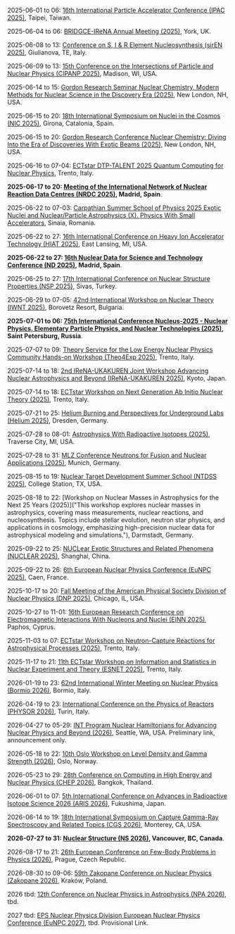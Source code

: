 2025-06-01 to 06: [16th International Particle Accelerator Conference (IPAC 2025)](https://ipac25.org "IPAC 2025 focuses on particle accelerators, covering beam dynamics, synchrotron radiation, and accelerator technologies. Topics include linear colliders, free-electron lasers, and applications in nuclear physics and medical therapy, emphasizing advancements in accelerator design and performance."), Taipei, Taiwan.

2025-06-04 to 06: [BRIDGCE-IReNA Annual Meeting (2025)](https://sites.google.com/york.ac.uk/bridgce-york-2025/ "This meeting focuses on nuclear physics, covering nuclear reactions, structure, and astrophysics. Topics include neutron-rich nuclei, nucleosynthesis, and computational nuclear models, with applications in stellar evolution, emphasizing collaborative experimental and theoretical research."), York, UK.

2025-06-08 to 13: [Conference on S, I & R Element Nucleosynthesis (sirEN 2025)](https://indico.ict.inaf.it/event/2876/ "sirEN 2025 focuses on nucleosynthesis of sulfur, iron, and r-process elements, covering nuclear reactions and stellar evolution. Topics include neutron capture, supernova models, and computational astrophysics, emphasizing nuclear processes in cosmic element formation."), Giulianova, TE, Italy.

2025-06-09 to 13: [15th Conference on the Intersections of Particle and Nuclear Physics (CIPANP 2025)](https://agenda.hep.wisc.edu/event/2257/ "Examines intersections of particle and nuclear physics. Topics include quark-gluon interactions, nuclear structure, and computational methods bridging particle physics and nuclear phenomena."), Madison, WI, USA.

2025-06-14 to 15: [Gordon Research Seminar Nuclear Chemistry, Modern Methods for Nuclear Science in the Discovery Era (2025)](https://www.grc.org/nuclear-chemistry-grs-conference/2025/ "Explores modern nuclear chemistry techniques. Topics include nuclear reactions, isotope production, and computational methods for nuclear structure, emphasizing advancements in experimental and theoretical approaches for nuclear science discovery."), New London, NH, USA.

2025-06-15 to 20: [18th International Symposium on Nuclei in the Cosmos (NIC 2025)](https://indico.icc.ub.edu/event/341/ "NIC 2025 explores nuclear astrophysics, focusing on nucleosynthesis, stellar evolution, and nuclear reactions. Topics include cosmic abundances, neutron star mergers, and computational astrophysics, with applications in understanding cosmic origins, emphasizing experimental and theoretical nuclear studies."), Girona, Catalonia, Spain.

2025-06-15 to 20: [Gordon Research Conference Nuclear Chemistry: Diving Into the Era of Discoveries With Exotic Beams (2025)](https://grc.org/nuclear-chemistry-conference/2025/ "This conference focuses on nuclear chemistry with exotic beams, covering nuclear structure, reactions, and rare isotopes. Topics include superheavy elements, nuclear fission, and applications in astrophysics, emphasizing experimental advancements with next-generation beam facilities."), New London, NH, USA.

2025-06-16 to 07-04: [ECTstar DTP-TALENT 2025 Quantum Computing for Nuclear Physics](https://indico.ectstar.eu/event/250/ "Covers quantum computing applications in nuclear physics. Topics include quantum algorithms for nuclear interactions, quantum simulation of many-body systems, and computational techniques for nuclear structure and dynamics."), Trento, Italy.

**2025-06-17 to 20: [Meeting of the International Network of Nuclear Reaction Data Centres (NRDC 2025)](https://www-nds.iaea.org/nrdc/nrdc_2025/ "NRDC 2025 focuses on nuclear reaction data, covering cross-section measurements, data compilation, and evaluation. Topics include nuclear databases, reaction modeling, and applications in nuclear energy and astrophysics, emphasizing standardized data for global nuclear research."), Madrid, Spain**.

2025-06-22 to 07-03: [Carpathian Summer School of Physics 2025 Exotic Nuclei and Nuclear/Particle Astrophysics (X). Physics With Small Accelerators](https://cssp25.nipne.ro/ "Focuses on exotic nuclei and nuclear/particle astrophysics. Topics include nuclear reactions with small accelerators, rare isotope studies, and astrophysical processes, with emphasis on experimental techniques and theoretical modeling."), Sinaia, Romania.

2025-06-22 to 27: [16th International Conference on Heavy Ion Accelerator Technology (HIAT 2025)](https://indico.jacow.org/event/82/ "HIAT 2025 focuses on heavy ion accelerator technology, covering beam dynamics, ion sources, and accelerator design. Topics include applications in nuclear physics, medical therapy, and materials science, emphasizing advancements in heavy ion accelerator performance and applications."), East Lansing, MI, USA.

**2025-06-22 to 27: [16th Nuclear Data for Science and Technology Conference (ND 2025)](https://nd2025madrid.com "ND 2025 focuses on nuclear data, covering cross-section measurements, nuclear reaction modeling, and data evaluation. Topics include applications in nuclear energy, astrophysics, and medical isotopes, emphasizing accurate nuclear data for scientific and technological advancements."), Madrid, Spain**.

2025-06-25 to 27: [17th International Conference on Nuclear Structure Properties (NSP 2025)](https://nsp2025.cumhuriyet.edu.tr/ "Examines nuclear structure and properties. Topics include nuclear models, spectroscopy, and reaction mechanisms, with applications in understanding nuclear interactions and fundamental physics."), Sivas, Turkey.

2025-06-29 to 07-05: [42nd International Workshop on Nuclear Theory (IWNT 2025)](http://ntl.inrne.bas.bg/workshop/2025/ "Covers theoretical nuclear physics. Topics include nuclear interactions, many-body systems, and computational methods for nuclear structure and reactions, with a focus on advancing theoretical models."), Borovetz Resort, Bulgaria.

**2025-07-01 to 06: [75th International Conference Nucleus-2025 - Nuclear Physics, Elementary Particle Physics, and Nuclear Technologies (2025)](https://indico.spbu.ru/event/1/ "Nucleus-2025 focuses on nuclear and particle physics, covering nuclear reactions, quark-gluon plasma, and accelerator technologies. Topics include nuclear structure, particle detection, and applications in energy and medicine, emphasizing experimental and theoretical advancements."), Saint Petersburg, Russia**.

2025-07-07 to 09: [Theory Service for the Low Energy Nuclear Physics Community Hands-on Workshop (Theo4Exp 2025)](https://indico.ectstar.eu/event/237/ "Focuses on theoretical tools for low-energy nuclear physics. Topics include computational modeling, nuclear reaction theory, and hands-on applications for experimental data analysis in nuclear physics research."), Trento, Italy.

2025-07-14 to 18: [2nd IReNA-UKAKUREN Joint Workshop Advancing Nuclear Astrophysics and Beyond (IReNA-UKAKUREN 2025)](https://www.jinaweb.org/events/2nd-irena-ukakuren-joint-workshop-advancing-nuclear-astrophysics-and-beyond "This workshop focuses on nuclear astrophysics, covering nucleosynthesis, stellar explosions, and nuclear reactions. Topics include neutron star mergers, cosmic ray production, and applications in cosmology, emphasizing experimental and theoretical advancements in nuclear astrophysical research."), Kyoto, Japan.

2025-07-14 to 18: [ECTstar Workshop on Next Generation Ab Initio Nuclear Theory (2025)](https://indico.ectstar.eu/event/238/ "This workshop focuses on ab initio nuclear theory, covering quantum many-body methods, nuclear interactions, and computational techniques. Topics include nuclear structure, reactions, and applications in astrophysics, emphasizing high-precision theoretical models for nuclear systems."), Trento, Italy.

2025-07-21 to 25: [Helium Burning and Perspectives for Underground Labs (Helium 2025)](https://events.hifis.net/event/2207/ "Helium 2025 focuses on helium burning in nuclear astrophysics, covering stellar nucleosynthesis, reaction rates, and underground experiments. Topics include alpha-capture reactions, applications in cosmology, emphasizing low-background nuclear measurements for astrophysical research."), Dresden, Germany.

2025-07-28 to 08-01: [Astrophysics With Radioactive Isotopes (2025)](https://indico.global/event/5668/ "This conference focuses on radioactive isotopes in astrophysics, covering nucleosynthesis, decay processes, and isotopic abundances. Topics include supernova remnants, cosmic rays, and applications in stellar evolution, emphasizing experimental and theoretical nuclear astrophysical research."), Traverse City, MI, USA.

2025-07-28 to 31: [MLZ Conference Neutrons for Fusion and Nuclear Applications (2025)](https://indico.frm2.tum.de/event/540/ "This conference focuses on neutron applications in fusion and nuclear science, covering neutron scattering, reactor diagnostics, and materials testing. Topics include fusion materials, nuclear fuel cycles, and applications in energy, emphasizing neutron-based experimental techniques."), Munich, Germany.

2025-08-15 to 19: [Nuclear Target Development Summer School (NTDSS 2025)](https://cyclotron.tamu.edu/ntdss2025/ "NTDSS 2025 focuses on nuclear target development, covering target fabrication, thin-film techniques, and isotopic enrichment. Topics include applications in nuclear physics experiments, accelerator-based research, and astrophysics, emphasizing hands-on training in target preparation for high-precision nuclear measurements."), College Station, TX, USA.

2025-08-18 to 22: [Workshop on Nuclear Masses in Astrophysics for the Next 25 Years (2025)]("This workshop explores nuclear masses in astrophysics, covering mass measurements, nuclear reactions, and nucleosynthesis. Topics include stellar evolution, neutron star physics, and applications in cosmology, emphasizing high-precision nuclear data for astrophysical modeling and simulations."), Darmstadt, Germany.

2025-09-22 to 25: [NUCLear Exotic Structures and Related Phenomena (NUCLEAR 2025)](https://napp.fudan.edu.cn/event/52/), Shanghai, China.

2025-09-22 to 26: [6th European Nuclear Physics Conference (EuNPC 2025)](https://indico.in2p3.fr/event/30430/ "EuNPC 2025 focuses on nuclear physics, covering nuclear structure, reactions, and astrophysics. Topics include exotic nuclei, nuclear fusion, and applications in energy and cosmology, emphasizing experimental and theoretical advances in nuclear science and technology."), Caen, France.

2025-10-17 to 20: [Fall Meeting of the American Physical Society Division of Nuclear Physics (DNP 2025)](https://indico.phy.anl.gov/event/58/), Chicago, IL, USA.

2025-10-27 to 11-01: [16th European Research Conference on Electromagnetic Interactions With Nucleons and Nuclei (EINN 2025)](https://2025.einnconference.org "EINN 2025 focuses on electromagnetic interactions with nucleons and nuclei, covering scattering experiments, nuclear structure, and QCD. Topics include applications in particle physics and astrophysics, emphasizing experimental and theoretical studies of electromagnetic probes in nuclear science."), Paphos, Cyprus.

2025-11-03 to 07: [ECTstar Workshop on Neutron-Capture Reactions for Astrophysical Processes (2025)](https://indico.ectstar.eu/event/246/ "This workshop explores neutron-capture reactions, covering nucleosynthesis, nuclear reaction rates, and astrophysical modeling. Topics include applications in stellar evolution, supernovae, and cosmology, emphasizing experimental and computational studies of nuclear processes in astrophysical environments."), Trento, Italy.

2025-11-17 to 21: [11th ECTstar Workshop on Information and Statistics in Nuclear Experiment and Theory (ESNET 2025)](https://indico.ectstar.eu/event/247/ "ESNET 2025 explores statistical methods in nuclear physics, covering Bayesian analysis, uncertainty quantification, and experimental design. Topics include applications in nuclear reactions, astrophysics, and nuclear structure, emphasizing computational and statistical tools for nuclear experiment analysis."), Trento, Italy.

2026-01-19 to 23: [62nd International Winter Meeting on Nuclear Physics (Bormio 2026)](https://bormiomeeting.com/ "Explores advancements in nuclear physics. Topics include nuclear structure, reactions, and astrophysical applications, with a focus on experimental and theoretical developments in nuclear science."), Bormio, Italy.

2026-04-19 to 23: [International Conference on the Physics of Reactors (PHYSOR 2026)](https://www.physor2026.org/ "Covers nuclear reactor physics and technology. Topics include reactor design, neutron transport, computational modeling, and safety analysis for advanced nuclear energy systems."), Turin, Italy.

2026-04-27 to 05-29: [INT Program Nuclear Hamiltonians for Advancing Nuclear Physics and Beyond (2026)](https://www.int.washington.edu/programs-and-workshops-list), Seattle, WA, USA. Preliminary link, announcement only.

2026-05-18 to 22: [10th Oslo Workshop on Level Density and Gamma Strength (2026)](https://www.mn.uio.no/fysikk/english/research/news-and-events/events/conferences/gamma10/ "This workshop focuses on nuclear level density and gamma strength, covering nuclear reactions, statistical models, and spectroscopy. Topics include applications in nuclear astrophysics and reactor physics, emphasizing experimental and theoretical methods for nuclear structure analysis."), Oslo, Norway.

2026-05-23 to 29: [28th Conference on Computing in High Energy and Nuclear Physics (CHEP 2026)](https://chep2026.phys.sc.chula.ac.th "CHEP 2026 focuses on computing in high-energy and nuclear physics, covering data analysis, simulation, and machine learning. Topics include particle detector simulations, big data processing, and AI applications, emphasizing computational tools for advancing nuclear and particle physics research."), Bangkok, Thailand.

2026-06-01 to 07: [5th International Conference on Advances in Radioactive Isotope Science 2026 (ARIS 2026)](https://indico.rcnp.osaka-u.ac.jp/event/2571/ "Explores radioactive isotope science. Topics include isotope production, nuclear reactions, and applications in medical physics, astrophysics, and fundamental nuclear research."), Fukushima, Japan.

2026-06-14 to 19: [18th International Symposium on Capture Gamma-Ray Spectroscopy and Related Topics (CGS 2026)](https://mpi-hd.mpg.de/mpi/de/forschung/abteilungen-und-gruppen/gespeicherte-und-gekuehlte-ionen/veranstaltungen/konferenzen "CGS 2026 focuses on capture gamma-ray spectroscopy, covering nuclear reactions, gamma decay, and nuclear structure. Topics include applications in astrophysics, nuclear energy, and medical physics, emphasizing experimental and theoretical studies of gamma-ray interactions."), Monterey, CA, USA.

**2026-07-27 to 31: [Nuclear Structure (NS 2026)](https://indico.triumf.ca/event/745/ "NS 2026 focuses on nuclear structure, covering shell models, nuclear interactions, and spectroscopy. Topics include applications in nuclear astrophysics, particle physics, and energy, emphasizing experimental and computational methods for understanding nuclear properties and dynamics."), Vancouver, BC, Canada**.

2026-08-17 to 21: [26th European Conference on Few-Body Problems in Physics (2026)](https://indico.cern.ch/event/1441702/ "This conference explores few-body problems, covering nuclear interactions, scattering theory, and quantum mechanics. Topics include applications in nuclear physics, astrophysics, and particle physics, emphasizing theoretical and computational methods for few-body system dynamics."), Prague, Czech Republic.

2026-08-30 to 09-06: [59th Zakopane Conference on Nuclear Physics (Zakopane 2026)](https://zakopane2026.ifj.edu.pl "Zakopane 2026 focuses on nuclear physics, covering nuclear structure, reactions, and astrophysics. Topics include quark-gluon plasma, nuclear spectroscopy, and neutrino physics, emphasizing experimental and theoretical advances in understanding nuclear phenomena and applications."), Kraków, Poland.

2026 tbd: [12th Conference on Nuclear Physics in Astrophysics (NPA 2026)](https://members.eps.org/blogpost/739426/News "NPA-XII 2026 focuses on nuclear astrophysics, covering nucleosynthesis, stellar evolution, and nuclear reactions. Topics include applications in supernovae, neutron stars, and cosmology, emphasizing experimental and theoretical studies of nuclear processes in astrophysical environments."), tbd.

2027 tbd: [EPS Nuclear Physics Division European Nuclear Physics Conference (EuNPC 2027)](https://members.eps.org/blogpost/739426/509153/Call-for-bids-European-Nuclear-Physics-Conference-2027-EuNPC-2027 "Explores advancements in nuclear physics. Topics include nuclear structure, reactions, and computational modeling, with applications in particle physics and astrophysics."), tbd. Provisional Link.

